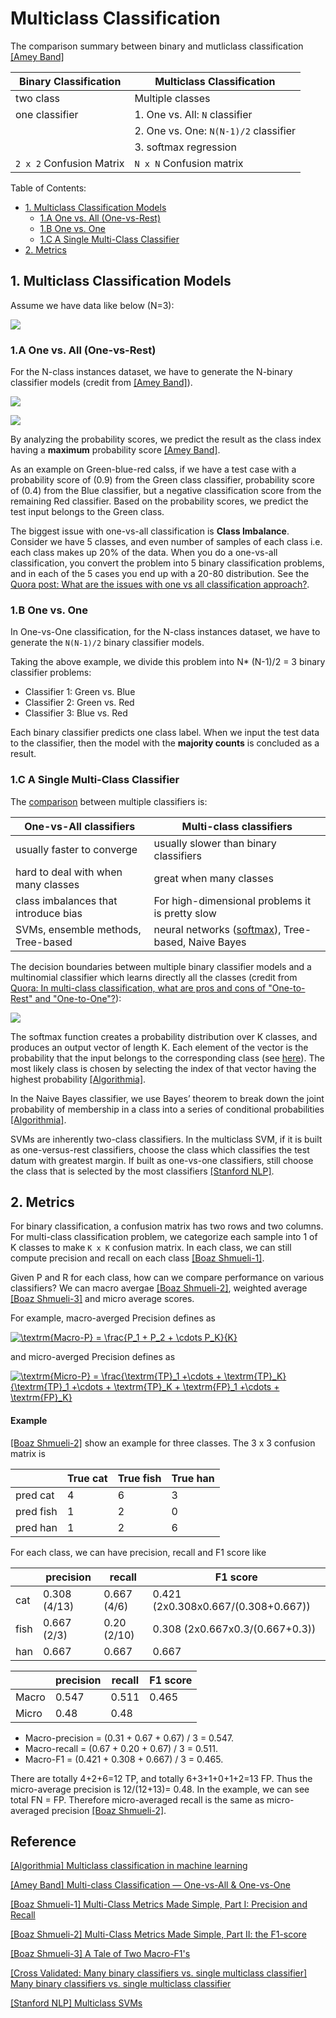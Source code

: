 
# Multiclass Classification 

The comparison summary between binary and mutliclass classification [[Amey Band]][Multi-class Classification — One-vs-All & One-vs-One]

| Binary Classification |  Multiclass Classification |  
| --- | --- | 
| two class | Multiple classes | 
| one classifier | 1. One vs. All: `N` classifier |
|    | 2. One vs. One: `N(N-1)/2` classifier | 
|    | 3. softmax regression | 
| `2 x 2` Confusion Matrix | `N x N` Confusion matrix  | 


Table of Contents:


* [1. Multiclass Classification Models](https://github.com/HsiangHung/Machine_Learning_Note/tree/master/Classification/Multiclass%20Classification#1-multiclass-classification-models)
     * [1.A One vs. All (One-vs-Rest)](https://github.com/HsiangHung/Machine_Learning_Note/tree/master/Classification/Multiclass%20Classification#1a-one-vs-all-one-vs-rest)
     * [1.B One vs. One](https://github.com/HsiangHung/Machine_Learning_Note/tree/master/Classification/Multiclass%20Classification#1b-one-vs-one)
     * [1.C A Single Multi-Class Classifier](https://github.com/HsiangHung/Machine_Learning_Note/tree/master/Classification/Multiclass%20Classification#1c-a-single-multi-class-classifier)
* [2. Metrics](https://github.com/HsiangHung/Machine_Learning_Note/tree/master/Classification/Multiclass%20Classification#2-metrics)




## 1. Multiclass Classification Models

Assume we have data like below (N=3):

![](images/data-example.png)




### 1.A One vs. All (One-vs-Rest)

For the N-class instances dataset, we have to generate the N-binary classifier models (credit from [[Amey Band]][Multi-class Classification — One-vs-All & One-vs-One]).

![](images/one-vs-all.png)


![](images/one-vs-all-pipeline.png)

By analyzing the probability scores, we predict the result as the class index having a **maximum** probability score [[Amey Band]][Multi-class Classification — One-vs-All & One-vs-One]. 

As an example on Green-blue-red calss, if we have a test case with a probability score of (0.9) from the Green class classifier, probability score of (0.4) from the Blue classifier, but a negative classification score from the remaining Red classifier. Based on the probability scores, we predict the test input belongs to the Green class.

The biggest issue with one-vs-all classification is **Class Imbalance**. Consider we have 5 classes, and even number of samples of each class i.e. each class makes up 20% of the data. When you do a one-vs-all classification, you convert the problem into 5 binary classification problems, and in each of the 5 cases you end up with a 20-80 distribution. See the [Quora post: What are the issues with one vs all classification approach?](https://www.quora.com/What-are-the-issues-with-one-vs-all-classification-approach).

### 1.B One vs. One

In One-vs-One classification, for the N-class instances dataset, we have to generate the `N(N-1)/2` binary classifier models. 

Taking the above example, we divide this problem into N* (N-1)/2 = 3 binary classifier problems:
* Classifier 1: Green vs. Blue
* Classifier 2: Green vs. Red
* Classifier 3: Blue vs. Red

Each binary classifier predicts one class label. When we input the test data to the classifier, then the model with the **majority counts** is concluded as a result.


### 1.C A Single Multi-Class Classifier 

The [comparison](https://stats.stackexchange.com/questions/318520/many-binary-classifiers-vs-single-multiclass-classifier) between multiple classifiers is:

| One-vs-All classifiers |  Multi-class classifiers |  
| --- | --- | 
| usually faster to converge | usually slower than binary classifiers | 
| hard to deal with when many classes | great when many classes | 
| class imbalances that introduce bias |  For high-dimensional problems it is pretty slow | 
| SVMs, ensemble methods, Tree-based | neural networks ([softmax](https://github.com/HsiangHung/Machine_Learning_Note/tree/master/Classification/Multiclass%20Classification/Softmax%20Regression)), Tree-based, Naive Bayes|

The decision boundaries between multiple binary classifier models and a multinomial classifier which learns directly all the classes (credit from [Quora: In multi-class classification, what are pros and cons of "One-to-Rest" and "One-to-One"?](https://www.quora.com/In-multi-class-classification-what-are-pros-and-cons-of-One-to-Rest-and-One-to-One)): 

![](images/multiclass-classifier.png)


The softmax function creates a probability distribution over K classes, and produces an output vector of length K. Each element of the vector is the probability that the input belongs to the corresponding class (see [here](https://stats.stackexchange.com/questions/108236/softmax-regression-or-k-binary-logistic-regression)). The most likely class is chosen by selecting the index of that vector having the highest probability [[Algorithmia]][Multiclass classification in machine learning].


In the Naive Bayes classifier, we use Bayes’ theorem to break down the joint probability of membership in a class into a series of conditional probabilities [[Algorithmia]][Multiclass classification in machine learning]. 


SVMs are inherently two-class classifiers. In the multiclass SVM, if it is built as one-versus-rest classifiers, choose the class which classifies the test datum with greatest margin. If built as one-vs-one classifiers, still choose the class that is selected by the most classifiers [[Stanford NLP]][Multiclass SVMs].


## 2. Metrics


For binary classification, a confusion matrix has two rows and two columns. For multi-class classification problem, we categorize each sample into 1 of K classes to make `K x K` confusion matrix. In each class, we can still compute precision and recall on each class [[Boaz Shmueli-1]][Multi-Class Metrics Made Simple, Part I: Precision and Recall].

Given P and R for each class, how can we compare performance on various classifiers? We can macro avergae [[Boaz Shmueli-2]][Multi-Class Metrics Made Simple, Part II: the F1-score], weighted average [[Boaz Shmueli-3]][A Tale of Two Macro-F1's] and micro average scores.

For example, macro-averged Precision defines as

<a href="https://www.codecogs.com/eqnedit.php?latex=\textrm{Macro-P}&space;=&space;\frac{P_1&space;&plus;&space;P_2&space;&plus;&space;\cdots&space;P_K}{K}" target="_blank"><img src="https://latex.codecogs.com/gif.latex?\textrm{Macro-P}&space;=&space;\frac{P_1&space;&plus;&space;P_2&space;&plus;&space;\cdots&space;P_K}{K}" title="\textrm{Macro-P} = \frac{P_1 + P_2 + \cdots P_K}{K}" /></a>

and micro-averged Precision defines as

<a href="https://www.codecogs.com/eqnedit.php?latex=\textrm{Micro-P}&space;=&space;\frac{\textrm{TP}_1&space;&plus;\cdots&space;&plus;&space;\textrm{TP}_K}{\textrm{TP}_1&space;&plus;\cdots&space;&plus;&space;\textrm{TP}_K&space;&plus;&space;\textrm{FP}_1&space;&plus;\cdots&space;&plus;&space;\textrm{FP}_K}" target="_blank"><img src="https://latex.codecogs.com/gif.latex?\textrm{Micro-P}&space;=&space;\frac{\textrm{TP}_1&space;&plus;\cdots&space;&plus;&space;\textrm{TP}_K}{\textrm{TP}_1&space;&plus;\cdots&space;&plus;&space;\textrm{TP}_K&space;&plus;&space;\textrm{FP}_1&space;&plus;\cdots&space;&plus;&space;\textrm{FP}_K}" title="\textrm{Micro-P} = \frac{\textrm{TP}_1 +\cdots + \textrm{TP}_K}{\textrm{TP}_1 +\cdots + \textrm{TP}_K + \textrm{FP}_1 +\cdots + \textrm{FP}_K}" /></a>

#### Example

[[Boaz Shmueli-2]][Multi-Class Metrics Made Simple, Part II: the F1-score] show an example for three classes. The 3 x 3 confusion matrix is 

|  |  True cat |  True fish | True han |
| --- | --- | --- | --- |
| pred cat | 4 | 6 | 3 | 
| pred fish | 1 | 2 | 0 | 
| pred han | 1 | 2 | 6 | 


For each class, we can have precision, recall and F1 score like

|  |  precision |  recall | F1 score |
| --- | --- | --- | --- |
| cat | 0.308 (4/13) | 0.667 (4/6) | 0.421 (2x0.308x0.667/(0.308+0.667))| 
| fish | 0.667 (2/3)| 0.20 (2/10) | 0.308 (2x0.667x0.3/(0.667+0.3)) | 
| han | 0.667 | 0.667 | 0.667 | 


|  |  precision |  recall | F1 score |
| --- | --- | --- | --- |
| Macro | 0.547 | 0.511 | 0.465 | 
| Micro | 0.48 | 0.48 |  | 


* Macro-precision = (0.31 + 0.67 + 0.67) / 3 = 0.547.
* Macro-recall = (0.67 + 0.20 + 0.67) / 3 = 0.511.
* Macro-F1 = (0.421 + 0.308 + 0.667) / 3 = 0.465.


There are totally 4+2+6=12 TP, and totally 6+3+1+0+1+2=13 FP. Thus the micro-average precision is 12/(12+13)= 0.48. In the example, we can see total FN = FP. Therefore micro-averaged recall is the same as micro-averaged precision [[Boaz Shmueli-2]][Multi-Class Metrics Made Simple, Part II: the F1-score]. 










## Reference


[Multiclass classification in machine learning]: https://algorithmia.com/blog/multiclass-classification-in-machine-learning
[[Algorithmia] Multiclass classification in machine learning](https://algorithmia.com/blog/multiclass-classification-in-machine-learning)


[Multi-class Classification — One-vs-All & One-vs-One]: https://towardsdatascience.com/multi-class-classification-one-vs-all-one-vs-one-94daed32a87b
[[Amey Band] Multi-class Classification — One-vs-All & One-vs-One](https://towardsdatascience.com/multi-class-classification-one-vs-all-one-vs-one-94daed32a87b)

[Multi-Class Metrics Made Simple, Part I: Precision and Recall]: https://towardsdatascience.com/multi-class-metrics-made-simple-part-i-precision-and-recall-9250280bddc2
[[Boaz Shmueli-1] Multi-Class Metrics Made Simple, Part I: Precision and Recall](https://towardsdatascience.com/multi-class-metrics-made-simple-part-i-precision-and-recall-9250280bddc2)


[Multi-Class Metrics Made Simple, Part II: the F1-score]: https://towardsdatascience.com/multi-class-metrics-made-simple-part-ii-the-f1-score-ebe8b2c2ca1
[[Boaz Shmueli-2] Multi-Class Metrics Made Simple, Part II: the F1-score](https://towardsdatascience.com/multi-class-metrics-made-simple-part-ii-the-f1-score-ebe8b2c2ca1)


[A Tale of Two Macro-F1's]: https://towardsdatascience.com/a-tale-of-two-macro-f1s-8811ddcf8f04
[[Boaz Shmueli-3] A Tale of Two Macro-F1's](https://towardsdatascience.com/a-tale-of-two-macro-f1s-8811ddcf8f04)


[Many binary classifiers vs. single multiclass classifier]: https://stats.stackexchange.com/questions/318520/many-binary-classifiers-vs-single-multiclass-classifier
[[Cross Validated: Many binary classifiers vs. single multiclass classifier] Many binary classifiers vs. single multiclass classifier](https://stats.stackexchange.com/questions/318520/many-binary-classifiers-vs-single-multiclass-classifier)


[Multiclass SVMs]: https://nlp.stanford.edu/IR-book/html/htmledition/multiclass-svms-1.html
[[Stanford NLP] Multiclass SVMs](https://nlp.stanford.edu/IR-book/html/htmledition/multiclass-svms-1.htmlr)

